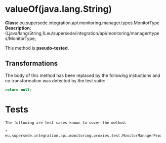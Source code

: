 # valueOf(java.lang.String)

**Class:** eu.supersede.integration.api.monitoring.manager.types.MonitorType
**Description:** (Ljava/lang/String;)Leu/supersede/integration/api/monitoring/manager/types/MonitorType;

This method is **pseudo-tested**.


## Transformations


The body of this method has been replaced by the following instuctions and no transformation was detected by the test suite:

```Java
return null;
```




# Tests
    The following are test cases known to cover the method.

    * eu.supersede.integration.api.monitoring.proxies.test.MonitorManagerProxyTest.eu.supersede.integration.api.monitoring.proxies.test.MonitorManagerProxyTest 

